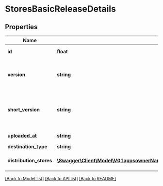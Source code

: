 # StoresBasicReleaseDetails

## Properties
Name | Type | Description | Notes
------------ | ------------- | ------------- | -------------
**id** | **float** | ID identifying this unique release. | [optional] 
**version** | **string** | The release&#39;s version. For iOS: CFBundleVersion from info.plist. For Android: android:versionCode from AppManifest.xml. | [optional] 
**short_version** | **string** | The release&#39;s short version. For iOS: CFBundleShortVersionString from info.plist. For Android: android:versionName from AppManifest.xml. | [optional] 
**uploaded_at** | **string** | UTC time in ISO 8601 format of the uploaded time. | [optional] 
**destination_type** | **string** | Destination for this release. | [optional] 
**distribution_stores** | [**\Swagger\Client\Model\V01appsownerNameappNamedistributionStoresstoreNamereleasesDistributionStores[]**](V01appsownerNameappNamedistributionStoresstoreNamereleasesDistributionStores.md) | a list of distribution stores that are associated with this release. | [optional] 

[[Back to Model list]](../README.md#documentation-for-models) [[Back to API list]](../README.md#documentation-for-api-endpoints) [[Back to README]](../README.md)


